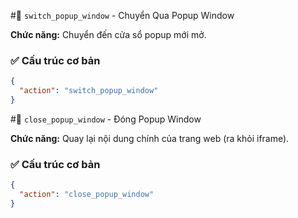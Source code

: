 #🔄 `switch_popup_window` - Chuyển Qua Popup Window

**Chức năng:**  Chuyển đến cửa sổ popup mới mở.

### ✅ Cấu trúc cơ bản

```json
{
  "action": "switch_popup_window"
}
```


#🔄 `close_popup_window` - Đóng Popup Window

**Chức năng:**  Quay lại nội dung chính của trang web (ra khỏi iframe).

### ✅ Cấu trúc cơ bản

```json
{
  "action": "close_popup_window"
}
```
 